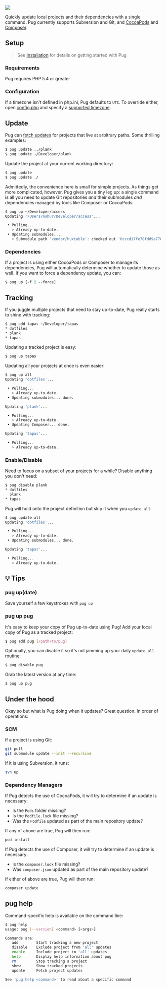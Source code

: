![](http://pug.sh.s3.amazonaws.com/pug.png)

Quickly update local projects and their dependencies with a single command. Pug currently supports Subversion and Git, and [CocoaPods](https://cocoapods.org/) and [Composer](https://getcomposer.org).


## Setup

> See [Installation](INSTALL.md) for details on getting started with Pug

### Requirements

Pug requires PHP 5.4 or greater

### Configuration

If a timezone isn't defined in php.ini, Pug defaults to `UTC`. To override either, open [config.php](https://github.com/ashur/pug/blob/master/config.php.dist) and specify a [supported timezone](http://php.net/manual/en/timezones.php).


## Update

Pug can [fetch updates](#underthehood) for projects that live at arbitrary paths. Some thrilling examples:

```bash
$ pug update ../plank
$ pug update ~/Developer/plank
```

Update the project at your current working directory:

```bash
$ pug update
$ pug update ./
```

Admittedly, the convenience here is small for simple projects. As things get more complicated, however, Pug gives you a tiny leg up: a single command is all you need to update Git repositories _and_ their submodules _and_ dependencies managed by tools like Composer or CocoaPods.

```bash
$ pug up ~/Developer/access
Updating '/Users/Ashur/Developer/access'... 

 • Pulling... 
   > Already up-to-date.
 • Updating submodules... 
   > Submodule path 'vendor/huxtable': checked out '0cccd17fe78fdd9a778f5025b244eafc68553764'

```

### Dependencies

If a project is using either CocoaPods or Composer to manage its dependencies, Pug will automatically determine whether to update those as well. If you want to force a dependency update, you can:

```bash
$ pug up [-f | --force]
```


## Tracking

If you juggle multiple projects that need to stay up-to-date, Pug really starts to shine with tracking:

```bash
$ pug add tapas ~/Developer/tapas
* dotfiles
* plank
* tapas
```

Updating a tracked project is easy:

```bash
$ pug up tapas
```

Updating all your projects at once is even easier:

```bash
$ pug up all
Updating 'dotfiles'... 

 • Pulling... 
   > Already up-to-date.
 • Updating submodules... done.

Updating 'plank'... 

 • Pulling... 
   > Already up-to-date.
 • Updating Composer... done.

Updating 'tapas'... 

 • Pulling... 
   > Already up-to-date.

```

### Enable/Disable
Need to focus on a subset of your projects for a while? Disable anything you don't need:

```bash
$ pug disable plank
* dotfiles
  plank
* tapas
```

Pug will hold onto the project definition but skip it when you `update all`:

```bash
$ pug update all
Updating 'dotfiles'... 

 • Pulling... 
   > Already up-to-date.
 • Updating submodules... done.

Updating 'tapas'... 

 • Pulling... 
   > Already up-to-date.

```


## 💡 Tips

### pug up(date)

Save yourself a few keystrokes with `pug up`


### pug up pug

It's easy to keep your copy of Pug up-to-date using Pug! Add your local copy of Pug as a tracked project:

```bash
$ pug add pug [/path/to/pug]
```

Optionally, you can disable it so it's not jamming up your daily `update all` routine:

```bash
$ pug disable pug
```

Grab the latest version at any time:

```bash
$ pug up pug
```


## Under the hood

Okay so but what is Pug doing when it updates? Great question. In order of operations:

### SCM

If a project is using Git:

```bash
git pull
git submodule update --init --recursive
```

If it is using Subversion, it runs:

```bash
svn up
```

### Dependency Managers

If Pug detects the use of CocoaPods, it will try to determine if an update is necessary:

* Is the `Pods` folder missing?
* Is the `Podfile.lock` file missing?
* Was the `Podfile` updated as part of the main repository update?

If any of above are true, Pug will then run:

```bash
pod install
```

If Pug detects the use of Composer, it will try to determine if an update is necessary:

* Is the `composer.lock` file missing?
* Was `composer.json` updated as part of the main repository update?

If either of above are true, Pug will then run:

```bash
composer update
```


## pug help

Command-specific help is available on the command line:

```bash
$ pug help
usage: pug [--version] <command> [<args>]

Commands are:
   add        Start tracking a new project
   disable    Exclude project from 'all' updates
   enable     Include project in 'all' updates
   help       Display help information about pug
   rm         Stop tracking a project
   show       Show tracked projects
   update     Fetch project updates

See 'pug help <command>' to read about a specific command
```
